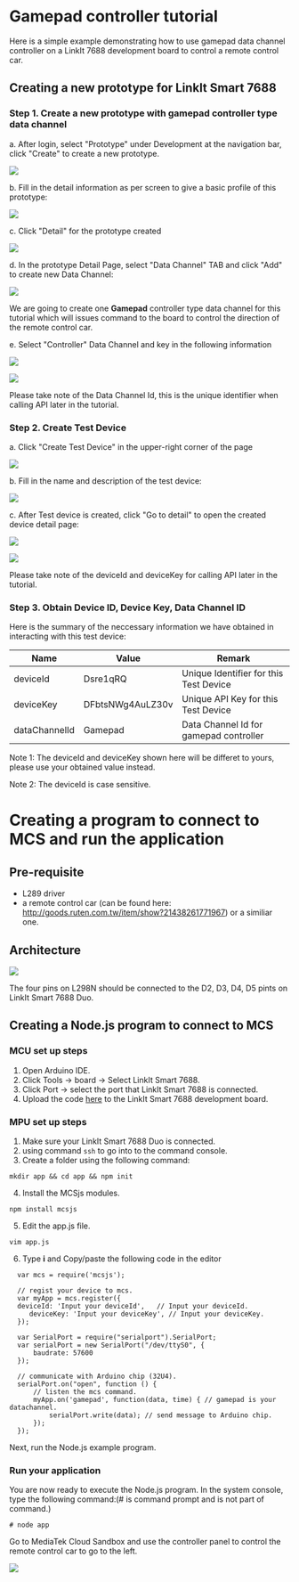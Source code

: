 # Gamepad controller tutorial

Here is a simple example demonstrating how to use gamepad data channel controller on a LinkIt 7688 development board to control a remote control car.


## Creating a new prototype for LinkIt Smart 7688

### Step 1. Create a new prototype with gamepad controller type data channel
a. After login, select "Prototype" under Development at the navigation bar, click "Create" to create a new prototype.

![](../images/Linkit_ONE/img_linkitone_02.png)

b. Fill in the detail information as per screen to give a basic profile of this prototype:

![](../images/7688/img_7688_03.png)

c. Click "Detail" for the prototype created

![](../images/7688/img_7688_04.png)

d. In the prototype Detail Page, select "Data Channel" TAB and click "Add" to create new Data Channel:

![](../images/7688/img_7688_05.png)

We are going to create one **Gamepad** controller type data channel for this tutorial which will issues command to the board to control the direction of the remote control car.


e. Select "Controller" Data Channel and key in the following information

![](../images/Linkit_ONE/img_linkitone_08.png)

![](../images/7688/img_7688_27.png)

Please take note of the Data Channel Id, this is the unique identifier when calling API later in the tutorial.

### Step 2. Create Test Device

a. Click "Create Test Device" in the upper-right corner of the page

![](../images/7688/img_7688_28.png)

b. Fill in the name and description of the test device:

![](../images/7688/img_7688_29.png)

c. After Test device is created, click "Go to detail" to open the created device detail page:

![](../images/Linkit_ONE/img_linkitone_13.png)


![](../images/7688/img_7688_30.png)

Please take note of the deviceId and deviceKey for calling API later in the tutorial.

### Step 3. Obtain Device ID, Device Key, Data Channel ID
Here is the summary of the neccessary information we have obtained in interacting with this test device:

| Name | Value | Remark |
| -- | -- | -- |
| deviceId | Dsre1qRQ | Unique Identifier for this Test Device |
| deviceKey | DFbtsNWg4AuLZ30v  | Unique API Key for this Test Device |
| dataChannelId | Gamepad | Data Channel Id for gamepad controller |

Note 1: The deviceId and deviceKey shown here will be differet to yours, please use your obtained value instead.

Note 2: The deviceId is case sensitive.



# Creating a program to connect to MCS and run the application

## Pre-requisite
* L289 driver
* a remote control car (can be found here: http://goods.ruten.com.tw/item/show?21438261771967) or a similiar one.

## Architecture

![](../images/7688/img_7688_33.PNG)

The four pins on L298N should be connected to the D2, D3, D4, D5 pints on LinkIt Smart 7688 Duo.

## Creating a Node.js program to connect to MCS

### MCU set up steps
1. Open Arduino IDE.
2. Click Tools -> board -> Select LinkIt Smart 7688.
3. Click Port -> select the port that LinkIt Smart 7688 is connected.
4. Upload the code [here](https://github.com/Mediatek-Cloud/MCS/blob/master/source_code/GamePad7688Sample) to the LinkIt Smart 7688 development board.

### MPU set up steps
1. Make sure your LinkIt Smart 7688 Duo is connected.
2. using command `ssh` to go into to the command console.
3. Create a folder using the following command:
```
mkdir app && cd app && npm init
```
4. Install the MCSjs modules.
```
npm install mcsjs
```
5. Edit the app.js file.
```
vim app.js
```

6. Type **i** and Copy/paste the following code in the editor
```
  var mcs = require('mcsjs');

  // regist your device to mcs.
  var myApp = mcs.register({
  deviceId: 'Input your deviceId',   // Input your deviceId.
     deviceKey: 'Input your deviceKey', // Input your deviceKey.
  });

  var SerialPort = require("serialport").SerialPort;
  var serialPort = new SerialPort("/dev/ttyS0", {
      baudrate: 57600
  });

  // communicate with Arduino chip (32U4).
  serialPort.on("open", function () {
      // listen the mcs command.
      myApp.on('gamepad', function(data, time) { // gamepad is your datachannel.
          serialPort.write(data); // send message to Arduino chip.
      });
  });
```

Next, run the Node.js example program.

### Run your application
You are now ready to execute the Node.js program. In the system console, type the following command:(# is command prompt and is not part of command.)

```
# node app
```

Go to MediaTek Cloud Sandbox and use the controller panel to control the remote control car to go to the left.

![](../images/7688/img_7688_31.png)

